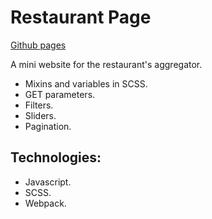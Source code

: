 # Restaurant Page
[Github pages](https://dvqm.github.io/s-restaurant/)

A mini website for the restaurant's aggregator.

* Mixins and variables in SCSS.
* GET parameters.
* Filters.
* Sliders.
* Pagination.

## Technologies:
* Javascript.
* SCSS.
* Webpack.
